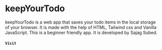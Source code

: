 # keepYourTodo

keepYourTodo is a web app that saves your todo items in the local storage of your browser. It is made with the help of HTML, Tailwind css and Vanilla JavaScript. This is a beginner friendly app. It is developed by Sajag Subed.

#### `Visit`  

